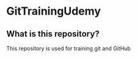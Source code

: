# GitTrainingUdemy

## What is this repository?
This repository is used for training git and GitHub
